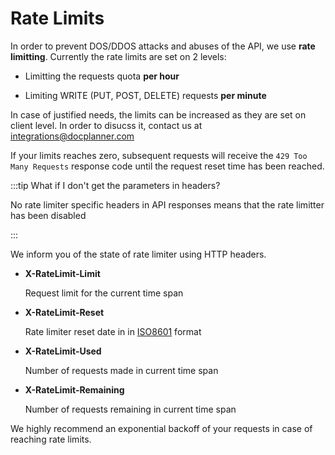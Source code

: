 # Rate Limits

In order to prevent DOS/DDOS attacks and abuses of the API, we use **rate limitting**. Currently the rate limits are set on 2 levels:


- Limitting the requests quota **per hour**


- Limiting WRITE (PUT, POST, DELETE) requests **per minute**
  
  

In case of justified needs, the limits can be increased as they are set on client level. In order to disucss it, contact us at integrations@docplanner.com

If your limits reaches zero, subsequent requests will receive the `429 Too Many Requests` response code until the request reset time has been reached.


:::tip What if I don't get the parameters in headers?

No rate limiter specific headers in API responses means that the rate limitter has been disabled

:::


We inform you of the state of rate limiter using HTTP headers. 

- **X-RateLimit-Limit**

  Request limit for the current time span

- **X-RateLimit-Reset**

  Rate limiter reset date in in [ISO8601](http://en.wikipedia.org/wiki/ISO_8601) format

- **X-RateLimit-Used**

  Number of requests made in current time span

- **X-RateLimit-Remaining**

  Number of requests remaining in current time span

 We highly recommend an exponential backoff of your requests in case of reaching rate limits.
